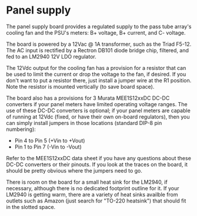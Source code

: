 # Panel supply

The panel supply board provides a regulated supply to the pass tube array's
cooling fan and the PSU's meters: B+ voltage, B+ current, and C- voltage.

The board is powered by a 12Vac @ 1A transformer, such as the Triad F5-12.
The AC input is rectified by a Rectron DB101 diode bridge chip, filtered,
and fed to an LM2940 12V LDO regulator.

The 12Vdc output for the cooling fan has a provision for a resistor that can
be used to limit the current or drop the voltage to the fan, if desired.  If
you don't want to put a resistor there, just install a jumper wire at the R1
position.  Note the resistor is mounted vertically (to save board space).

The board also has a provisions for 3 Murata MEE1S12xxDC DC-DC converters if
your panel meters have limited operating voltage ranges.  The use of these
DC-DC converters is optional; if your panel meters are capable of running
at 12Vdc (fixed, or have their own on-board regulators), then you can simply
install jumpers in those locations (standard DIP-8 pin numbering):

* Pin 4 to Pin 5 (+Vin to +Vout)
* Pin 1 to Pin 7 (-Vin to -Vout)

Refer to the MEE1S12xxDC data sheet if you have any questions about these
DC-DC converters or their pinouts.  If you look at the traces on the board,
it should be pretty obvious where the jumpers need to go.

There is room on the board for a small heat sink for the LM2940, if necessary,
although there is no dedicated footprint outline for it.  If your LM2940 is
getting warm, there are a variety of heat sinks availble from outlets such as
Amazon (just search for "TO-220 heatsink") that should fit in the slotted space.
